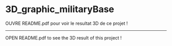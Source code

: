 # 3D_graphic_militaryBase

OUVRE README.pdf pour voir le resultat 3D de ce projet !

-----------------------------------------------------

OPEN README.pdf to see the 3D result of this project !
